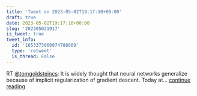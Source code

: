 ```yaml
---
title: 'Tweet on 2023-05-02T19:17:10+00:00'
draft: true
date: 2023-05-02T19:17:10+00:00
slug: '202305021917'
is_tweet: true
tweet_info:
  id: '1653373060974788609'
  type: 'retweet'
  is_thread: False
---
```




RT [@tomgoldsteincs](https://x.com/tomgoldsteincs): It is widely thought that neural networks generalize because of implicit regularization of gradient descent.  Today at… [continue reading](https://x.com/sytelus/status/1653373060974788609)
